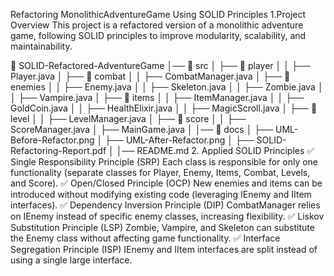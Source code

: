 Refactoring MonolithicAdventureGame Using SOLID Principles
1.Project Overview
This project is a refactored version of a monolithic adventure game, following SOLID principles to improve modularity, scalability, and maintainability.

📂 SOLID-Refactored-AdventureGame │── 📂 src │ ├── 📂 player │ │ ├── Player.java │ ├── 📂 combat │ │ ├── CombatManager.java │ ├── 📂 enemies │ │ ├── Enemy.java │ │ ├── Skeleton.java │ │ ├── Zombie.java │ │ ├── Vampire.java │ ├── 📂 items │ │ ├── ItemManager.java │ │ ├── GoldCoin.java │ │ ├── HealthElixir.java │ │ ├── MagicScroll.java │ ├── 📂 level │ │ ├── LevelManager.java │ ├── 📂 score │ │ ├── ScoreManager.java │ ├── MainGame.java │ │── 📂 docs │ ├── UML-Before-Refactor.png │ ├── UML-After-Refactor.png │ ├── SOLID-Refactoring-Report.pdf │ │── README.md 2. Applied SOLID Principles ✅ Single Responsibility Principle (SRP) Each class is responsible for only one functionality (separate classes for Player, Enemy, Items, Combat, Levels, and Score). ✅ Open/Closed Principle (OCP) New enemies and items can be introduced without modifying existing code (leveraging IEnemy and IItem interfaces). ✅ Dependency Inversion Principle (DIP) CombatManager relies on IEnemy instead of specific enemy classes, increasing flexibility. ✅ Liskov Substitution Principle (LSP) Zombie, Vampire, and Skeleton can substitute the Enemy class without affecting game functionality. ✅ Interface Segregation Principle (ISP) IEnemy and IItem interfaces are split instead of using a single large interface.
